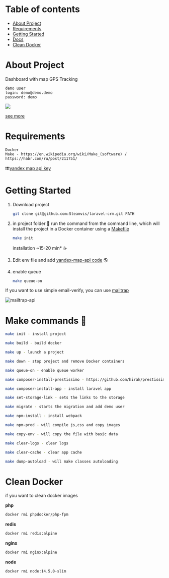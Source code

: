 # Table of contents

- [About Project](#About-Project)
- [Requirements](#Requirements)
- [Getting Started](#Getting-Started)
- [Docs](https://github.com/Steamvis/laravel-crm/tree/master/docs)
- [Clean Docker](#Clean-Docker)

# About Project
Dashboard with map GPS Tracking
```text
demo user
login: demo@demo.demo
password: demo
```

<img src="https://user-images.githubusercontent.com/20637799/87759387-e846a100-c816-11ea-999a-3d0450b00366.png">

[see more](ABOUT.md)

# Requirements
```text
Docker
Make - https://en.wikipedia.org/wiki/Make_(software) / https://habr.com/ru/post/211751/
```

:exclamation::exclamation::exclamation:[yandex map api key](https://developer.tech.yandex.ru/services/)

# Getting Started 

1. Download project
   ```bash
   git clone git@github.com:Steamvis/laravel-crm.git PATH
   ```

2. in project folder :open_file_folder: ​run the command from the command line, which will install the project in a Docker container using a [Makefile](Makefile)
   ```bash
   make init
   ```

   installation ~15-20 min* :coffee:

3. Edit env file and add [yandex-map-api code](https://developer.tech.yandex.ru/services/) :earth_americas:

4. enable queue
   ```bash
   make queue-on
   ```

If you want to use simple email-verify, you can use [mailtrap](https://mailtrap.io/)

![mailtrap-api](https://user-images.githubusercontent.com/20637799/87759490-11ffc800-c817-11ea-8e4a-799e998bcfdb.png)

# Make commands :hammer:

```bash
make init - install project
```

```bash
make build - build docker
```

```bash
make up - launch a project
```

```bash
make down - stop project and remove Docker containers
```

```bash
make queue-on - enable queue worker
```

```bash
make composer-install-prestissimo - https://github.com/hirak/prestissimo
```

```bash
make composer-install-app - install laravel app
```

```bash
make set-storage-link - sets the links to the storage
```

```bash
make migrate - starts the migration and add demo user
```

```bash
make npm-install - install webpack
```

```bash
make npm-prod - will compile js,css and copy images
```

```bash
make copy-env - will copy the file with basic data
```

```bash
make clear-logs - clear logs
```

```bash
make clear-cache - clear app cache
```

```bash
make dump-autoload - will make classes autoloading
```



# Clean Docker

if you want to clean docker images

**php**

```bash
docker rmi phpdocker/php-fpm
```

**redis**

```bash
docker rmi redis:alpine
```

**nginx**

```bash
docker rmi nginx:alpine
```

**node**

```bash
docker rmi node:14.5.0-slim
```
